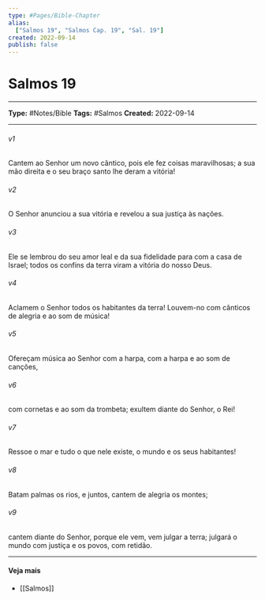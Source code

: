```yaml
---
type: #Pages/Bible-Chapter
alias:
  ["Salmos 19", "Salmos Cap. 19", "Sal. 19"]
created: 2022-09-14
publish: false
---
```


# Salmos 19

---

**Type:** #Notes/Bible
**Tags:** #Salmos
**Created:** 2022-09-14

---

###### v1
Cantem ao Senhor um novo cântico, pois ele fez coisas maravilhosas; a sua mão direita e o seu braço santo lhe deram a vitória!
###### v2
O Senhor anunciou a sua vitória e revelou a sua justiça às nações.
###### v3
Ele se lembrou do seu amor leal e da sua fidelidade para com a casa de Israel; todos os confins da terra viram a vitória do nosso Deus.
###### v4
Aclamem o Senhor todos os habitantes da terra! Louvem-no com cânticos de alegria e ao som de música!
###### v5
Ofereçam música ao Senhor com a harpa, com a harpa e ao som de canções,
###### v6
com cornetas e ao som da trombeta; exultem diante do Senhor, o Rei!
###### v7
Ressoe o mar e tudo o que nele existe, o mundo e os seus habitantes!
###### v8
Batam palmas os rios, e juntos, cantem de alegria os montes;
###### v9
cantem diante do Senhor, porque ele vem, vem julgar a terra; julgará o mundo com justiça e os povos, com retidão.


---

#### Veja mais

- [[Salmos]]
